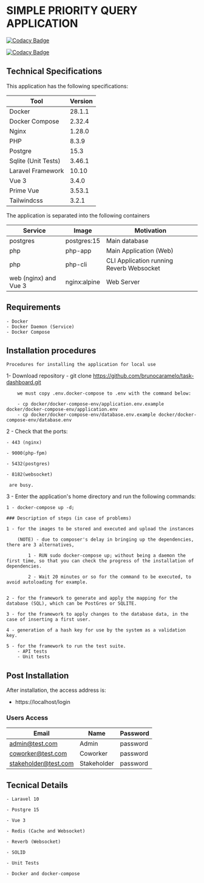 # SIMPLE PRIORITY QUERY APPLICATION

[![Codacy Badge](https://app.codacy.com/project/badge/Grade/3933d4c448a84e329a26085c5d59ff47)](https://app.codacy.com/gh/brunocaramelo/task-dashboard/dashboard?utm_source=gh&utm_medium=referral&utm_content=&utm_campaign=Badge_grade)

[![Codacy Badge](https://app.codacy.com/project/badge/Coverage/3933d4c448a84e329a26085c5d59ff47)](https://app.codacy.com/gh/brunocaramelo/task-dashboard/dashboard?utm_source=gh&utm_medium=referral&utm_content=&utm_campaign=Badge_coverage)


## Technical Specifications

This application has the following specifications: 

| Tool | Version |
| --- | --- |
| Docker | 28.1.1 |
| Docker Compose | 2.32.4 |
| Nginx | 1.28.0 |
| PHP | 8.3.9 |
| Postgre | 15.3 |
| Sqlite (Unit Tests) | 3.46.1 |
| Laravel Framework | 10.10 |
| Vue 3 | 3.4.0 |
| Prime Vue  | 3.53.1 |
| Tailwindcss  | 3.2.1 |

The application is separated into the following containers

| Service | Image | Motivation
| --- | --- | --- |
| postgres | postgres:15 | Main database |
| php | php-app | Main Application (Web) |
| php | php-cli | CLI Application running Reverb Websocket |
| web (nginx) and Vue 3 | nginx:alpine | Web Server |

## Requirements
    - Docker
    - Docker Daemon (Service)
    - Docker Compose

## Installation procedures
    Procedures for installing the application for local use

1- Download repository 
    - git clone https://github.com/brunocaramelo/task-dashboard.git
       
        we must copy .env.docker-compose to .env with the command below:

        - cp docker/docker-compose-env/application.env.example docker/docker-compose-env/application.env
        - cp docker/docker-compose-env/database.env.example docker/docker-compose-env/database.env

2 - Check that the ports:

    - 443 (nginx) 
    
    - 9000(php-fpm)

    - 5432(postgres) 
    
    - 8182(websocket) 

     are busy.


3 - Enter the application's home directory and run the following commands:
    
    1 - docker-compose up -d;

    ### Description of steps (in case of problems)

    1 - for the images to be stored and executed and upload the instances
        
        (NOTE) - due to composer's delay in bringing up the dependencies, there are 3 alternatives,
        
            1 - RUN sudo docker-compose up; without being a daemon the first time, so that you can check the progress of the installation of dependencies.
            
            2 - Wait 20 minutes or so for the command to be executed, to avoid autoloading for example.
            
            
    2 - for the framework to generate and apply the mapping for the database (SQL), which can be PostGres or SQLITE.
    
    3 - for the framework to apply changes to the database data, in the case of inserting a first user.
    
    4 - generation of a hash key for use by the system as a validation key.
    
    5 - for the framework to run the test suite.
        - API tests  
        - Unit tests
     

## Post Installation

After installation, the access address is:

- https://localhost/login

### Users Access
| Email | Name | Password
| --- | --- | --- |
| admin@test.com | Admin | password |
| coworker@test.com | Coworker | password |
| stakeholder@test.com | Stakeholder | password |

## Tecnical Details

    - Laravel 10

    - Postgre 15

    - Vue 3

    - Redis (Cache and Websocket)

    - Reverb (Websocket)

    - SOLID

    - Unit Tests

    - Docker and docker-compose